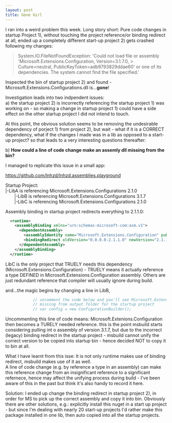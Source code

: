 ```yaml
---
layout: post
title: Gone Girl
---
```


I ran into a weird problem this week.
Long story short: Pure code changes in startup Project 1), without touching the project reference/or binding redirect at all, ended up a completely different start-up project 2) gets crashed following my changes:

> System.IO.FileNotFoundException: 'Could not load file or assembly 'Microsoft.Extensions.Configuration, Version=3.1.7.0, > Culture=neutral, PublicKeyToken=adb9793829ddae60' or one of its dependencies. The system cannot find the file specified.'

Inspected the bin of startup project 2) and found - Microsoft.Extensions.Configurations.dll is...**gone**!

Investigation leads into two indpendent issues:  
a) the startup project 2) is incorrectly referencing the startup project 1) was working on - so making a change in startup project 1) could have a side effect on the other startup project I did not intend to touch.

At this point, the obvious solution seems to be removing the undesirable dependency of porject 1) from project 2), but wait - what if it is a CORRECT dependency, what if the changes I made was in a lib as opposed to a start-up project? so that leads to a very interesting questions thereafter: 

b) **How could a line of code change make an assemly dll missing from the bin?**

I managed to replicate this issue in a small app:

https://github.com/lnhzd/lnhzd.assemblies.playground

Startup Project: <bindingRedirect oldVersion="0.0.0.0-2.1.1.0" newVersion="2.1.1.0" />  
|-LibA is referencing Microsoft.Extensions.Configurations 2.1.0  
  |-LibB is referencing Microsoft.Extensions.Configurations 3.1.7  
  |-LibC is referencing Microsoft.Extensions.Configurations 2.1.0  

Assembly binding in startup project redirects everything to 2.1.1.0:  

```xml
  <runtime>
    <assemblyBinding xmlns="urn:schemas-microsoft-com:asm.v1">
      <dependentAssembly>
        <assemblyIdentity name="Microsoft.Extensions.Configuration" publicKeyToken="adb9793829ddae60" culture="neutral" />
        <bindingRedirect oldVersion="0.0.0.0-2.1.1.0" newVersion="2.1.1.0" />
      </dependentAssembly>
    </assemblyBinding>
  </runtime>
```

LibC is the only project that TRUELY needs this dependency (Microsoft.Extensions.Configuration) - TRUELY means it actually reference a type DEFINED in Microsoft.Extensions.Configuration assembly. Others are just redundant reference that compiler will usually ignore during build.

and...the magic begins by changing a line in LibB, 

```cs
            // uncomment the code below and you'll see Microsoft.Extensions.Options.dll
            // missing from output folder for the startup project
            // var config = new ConfigurationBuilder();
```

Uncommenting this line of code means: Microsoft.Extenions.Configuration then becomes a TURELY needed reference. this is the point msbuild starts considering pulling int o assembly of version 3.1.7, but due to the incorrect (legacy) binding redirect in the startup project - msbuild cannot unify the correct version to be copied into startup bin - hence decided NOT to copy it to bin at all.

What I have learnt from this isse:
It is not only runtime makes use of binding redirect, msbuild makes use of it as well.  
A line of code change (e.g. by reference a type in an assembly) can make this reference change from an insignificant reference to a significant refernece, hence may affect the unifying process during build - I've been aware of this in the past but think it's also handy to record it here.  

Solution:
I ended up change the binding redirect in startup project 2), in order for MS to pick up the correct assembly and copy it into bin. Obviously there are other solutions, e.g.: explicitly install this nuget in a start up project - but since I'm dealing with nearly 20 start-up projects I'd rather make this package installed in one lib, then auto copied into all the startup projects.


 
